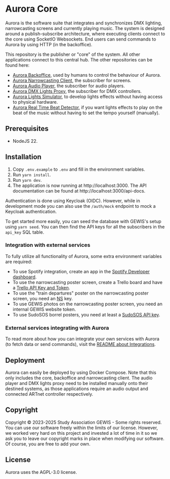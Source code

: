 # Aurora Core

Aurora is the software suite that integrates and synchronizes DMX lighting, narrowcasting screens and currently playing music.
The system is designed around a publish-subscribe architecture, where executing clients connect to the core using SocketIO Websockets.
End users can send commands to Aurora by using HTTP (in the backoffice).

This repository is the publisher or "core" of the system. All other applications connect to this central hub.
The other repositories can be found here:
- [Aurora Backoffice](https://github.com/gewis/aurora-backoffice), used by humans to control the behaviour of Aurora.
- [Aurora Narrowcasting Client](https://github.com/gewis/aurora-client), the subscriber for screens.
- [Aurora Audio Player](https://github.com/gewis/aurora-lights-proxy), the subscriber for audio players.
- [Aurora DMX Lights Proxy](https://github.com/gewis/aurora-audio-player), the subscriber for DMX controllers.
- [Aurora Lights Simulator](https://github.com/GEWIS/aurora-lights-simulator), to develop lights effects without
having access to physical hardware.
- [Aurora Real Time Beat Detector](https://github.com/GEWIS/aurora-beat-detector), if you want lights effects
to play on the beat of the music without having to set the tempo yourself (manually).

## Prerequisites
- NodeJS 22.

## Installation
1. Copy `.env.example` to `.env` and fill in the environment variables.
2. Run `yarn install`.
3. Run `yarn dev`.
4. The application is now running at http://localhost:3000. The API documentation can be found at http://localhost:3000/api-docs.

Authentication is done using Keycloak (OIDC). However, while in development mode you can also use the `/auth/mock` endpoint to mock a Keycloak authentication.

To get started more easily, you can seed the database with GEWIS's setup using `yarn seed`.
You can then find the API keys for all the subscribers in the `api_key` SQL table.

### Integration with external services
To fully utilize all functionality of Aurora, some extra environment variables are required:
- To use Spotify integration, create an app in the [Spotify Developer dashboard](https://developer.spotify.com/dashboard).
- To use the narrowcasting poster screen, create a Trello board and have a [Trello API Key and Token](https://developer.atlassian.com/cloud/trello/guides/rest-api/authorization/#passing-token-and-key-in-api-requests).
- To use the "train departures" poster on the narrowcasting poster screen, you need an [NS](https://ns.nl) key.
- To use GEWIS photos on the narrowcasting poster screen, you need an internal GEWIS website token.
- To use SudoSOS borrel posters, you need at least a [SudoSOS API key](https://github.com/GEWIS/sudosos-backend). 

### External services integrating with Aurora
To read more about how you can integrate your own services with Aurora (to fetch data or send commands),
visit the [README about Integrations](src/modules/auth/integration/README.md).

## Deployment
Aurora can easily be deployed by using Docker Compose. Note that this only includes the core, backoffice and narrowcasting client.
The audio player and DMX lights proxy need to be installed manually onto their destined systems, as those applications require an audio output and connected ARTnet controller respectively.

## Copyright
Copyright © 2023-2025 Study Association GEWIS - Some rights reserved.
You can use our software freely within the limits of our license.
However, we worked very hard on this project and invested a lot of time in it
so we ask you to leave our copyright marks in place when modifying our software.
Of course, you are free to add your own.

## License
Aurora uses the AGPL-3.0 license.
